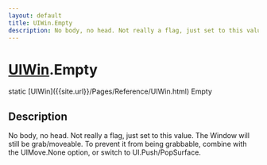 ```yaml
---
layout: default
title: UIWin.Empty
description: No body, no head. Not really a flag, just set to this value. The Window will still be grab/moveable. To prevent it from being grabbable, combine with the UIMove.None option, or switch to UI.Push/PopSurface.
---
```

# [UIWin]({{site.url}}/Pages/Reference/UIWin.html).Empty

<div class='signature' markdown='1'>
static [UIWin]({{site.url}}/Pages/Reference/UIWin.html) Empty
</div>

## Description
No body, no head. Not really a flag, just set to this
value. The Window will still be grab/moveable. To prevent it from
being grabbable, combine with the UIMove.None option, or switch
to UI.Push/PopSurface.

